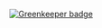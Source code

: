 
[![Greenkeeper badge](https://badges.greenkeeper.io/critesjosh/villageBagel.svg)](https://greenkeeper.io/)
